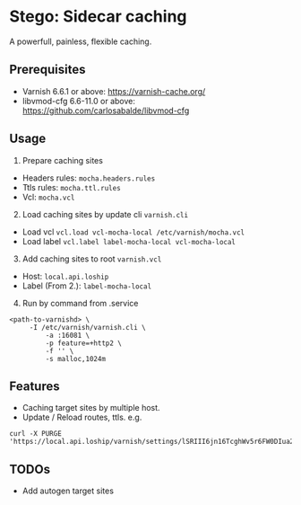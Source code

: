 # Stego: Sidecar caching
A powerfull, painless, flexible caching.

## Prerequisites
  - Varnish 6.6.1 or above: https://varnish-cache.org/
  - libvmod-cfg 6.6-11.0 or above: https://github.com/carlosabalde/libvmod-cfg

## Usage
1. Prepare caching sites
 - Headers rules: `mocha.headers.rules`
 - Ttls rules: `mocha.ttl.rules`
 - Vcl: `mocha.vcl`

2. Load caching sites by update cli `varnish.cli`
 - Load vcl `vcl.load vcl-mocha-local /etc/varnish/mocha.vcl`
 - Load label `vcl.label label-mocha-local vcl-mocha-local`

3. Add caching sites to root `varnish.vcl`
 - Host: `local.api.loship`
 - Label (From 2.): `label-mocha-local`

4. Run by command from .service
 ```
 <path-to-varnishd> \
	  -I /etc/varnish/varnish.cli \
          -a :16081 \
          -p feature=+http2 \
          -f '' \
          -s malloc,1024m
 ```

## Features
- Caching target sites by multiple host.
- Update / Reload routes, ttls. e.g.
 ```
 curl -X PURGE 'https://local.api.loship/varnish/settings/lSRIII6jn16TcghWv5r6FW0DIua2Obzl/reload'
 ```

## TODOs
- Add autogen target sites 
